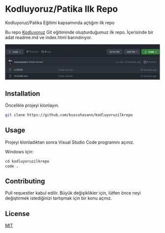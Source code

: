 # Kodluyoruz/Patika Ilk Repo
Kodluyoruz/Patika Eğitimi kapsamında açtığım ilk repo

Bu repo [Kodluyoruz](https://www.kodluyoruz.org) Git eğitiminde oluşturduğumuz ilk repo. İçerisinde bir adat readme.md ve index.html barındırıyor.

![github](images/github.png)

## Installation
Öncelikle projeyi klonlayın.
```bash
git clone https://github.com/kuscuhasann/kodluyoruzilkrepo 
```

## Usage
Projeyi klonladıktan sonra Visual Studio Code programını açınız.

Windows için:
```windows
cd kodluyoruzilkrepo
code .
```

## Contributing
Pull requestler kabul edilir. Büyük değişiklikler için, lütfen önce neyi değiştirmek istediğinizi tartışmak için bir konu açınız.

## License
[MIT](https://choosealicense.com/licenses/mit/)

